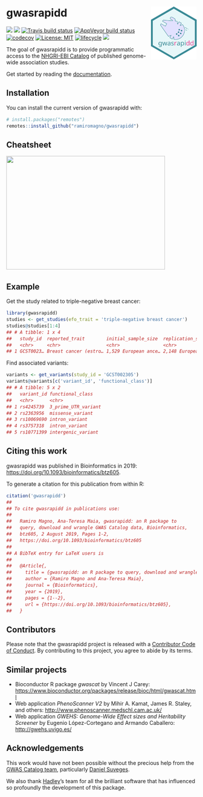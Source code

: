 
<!-- README.md is generated from README.Rmd. Please edit that file -->

# gwasrapidd <img src="man/figures/logo.svg" align="right" height=140/>

[![](https://img.shields.io/badge/doi-10.1093/bioinformatics/btz605-blue.svg)](https://doi.org/10.1093/bioinformatics/btz605)
[![](https://img.shields.io/badge/Altmetric-38-yellow.svg)](https://www.altmetric.com/details/64505748)
[![Travis build
status](https://travis-ci.org/ramiromagno/gwasrapidd.svg?branch=master)](https://travis-ci.org/ramiromagno/gwasrapidd)
[![AppVeyor build
status](https://ci.appveyor.com/api/projects/status/github/ramiromagno/gwasrapidd?branch=master&svg=true)](https://ci.appveyor.com/project/ramiromagno/gwasrapidd)
[![codecov](https://codecov.io/gh/ramiromagno/gwasrapidd/branch/master/graph/badge.svg)](https://codecov.io/gh/ramiromagno/gwasrapidd)
[![License:
MIT](https://img.shields.io/badge/License-MIT-yellow.svg)](https://opensource.org/licenses/MIT)
[![lifecycle](https://img.shields.io/badge/lifecycle-maturing-blue.svg)](https://www.tidyverse.org/lifecycle/#maturing)
[![](https://img.shields.io/badge/devel%20version-0.99.8-blue.svg)](https://github.com/ramiromagno/gwasrapidd)

The goal of gwasrapidd is to provide programmatic access to the
[NHGRI-EBI Catalog](https://www.ebi.ac.uk/gwas) of published genome-wide
association studies.

Get started by reading the
[documentation](https://rmagno.eu/gwasrapidd/articles/gwasrapidd.html).

## Installation

You can install the current version of gwasrapidd with:

``` r
# install.packages("remotes")
remotes::install_github("ramiromagno/gwasrapidd")
```

## Cheatsheet

<a href="https://github.com/rstudio/cheatsheets/blob/master/gwasrapidd.pdf"><img src="https://raw.githubusercontent.com/rstudio/cheatsheets/master/pngs/gwasrapidd.png" width="420" height="300"/></a>

## Example

Get the study related to triple-negative breast cancer:

``` r
library(gwasrapidd)
studies <- get_studies(efo_trait = 'triple-negative breast cancer')
studies@studies[1:4]
## # A tibble: 1 x 4
##   study_id  reported_trait        initial_sample_size  replication_sample_…
##   <chr>     <chr>                 <chr>                <chr>               
## 1 GCST0023… Breast cancer (estro… 1,529 European ance… 2,148 European ance…
```

Find associated variants:

``` r
variants <- get_variants(study_id = 'GCST002305')
variants@variants[c('variant_id', 'functional_class')]
## # A tibble: 5 x 2
##   variant_id functional_class   
##   <chr>      <chr>              
## 1 rs4245739  3_prime_UTR_variant
## 2 rs2363956  missense_variant   
## 3 rs10069690 intron_variant     
## 4 rs3757318  intron_variant     
## 5 rs10771399 intergenic_variant
```

## Citing this work

gwasrapidd was published in Bioinformatics in 2019:
<https://doi.org/10.1093/bioinformatics/btz605>.

To generate a citation for this publication from within R:

``` r
citation('gwasrapidd')
## 
## To cite gwasrapidd in publications use:
## 
##   Ramiro Magno, Ana-Teresa Maia, gwasrapidd: an R package to
##   query, download and wrangle GWAS Catalog data, Bioinformatics,
##   btz605, 2 August 2019, Pages 1-2,
##   https://doi.org/10.1093/bioinformatics/btz605
## 
## A BibTeX entry for LaTeX users is
## 
##   @Article{,
##     title = {gwasrapidd: an R package to query, download and wrangle GWAS Catalog data},
##     author = {Ramiro Magno and Ana-Teresa Maia},
##     journal = {Bioinformatics},
##     year = {2019},
##     pages = {1--2},
##     url = {https://doi.org/10.1093/bioinformatics/btz605},
##   }
```

## Contributors

Please note that the gwasrapidd project is released with a [Contributor
Code of Conduct](.github/CODE_OF_CONDUCT.md). By contributing to this
project, you agree to abide by its terms.

## Similar projects

  - Bioconductor R package *gwascat* by Vincent J Carey:
    <https://www.bioconductor.org/packages/release/bioc/html/gwascat.html>
  - Web application *PhenoScanner V2* by Mihir A. Kamat, James R.
    Staley, and others: <http://www.phenoscanner.medschl.cam.ac.uk/>
  - Web application *GWEHS: Genome-Wide Effect sizes and Heritability
    Screener* by Eugenio López-Cortegano and Armando Caballero:
    <http://gwehs.uvigo.es/>

## Acknowledgements

This work would have not been possible without the precious help from
the [GWAS Catalog
team](http://www.ensembl.info/2018/06/28/ten-years-of-the-gwas-catalog-past-present-and-future/),
particularly [Daniel
Suveges](https://www.ebi.ac.uk/about/people/daniel-suveges).

We also thank [Hadley](http://hadley.nz/)’s team for all the brilliant
software that has influenced so profoundly the development of this
package.
